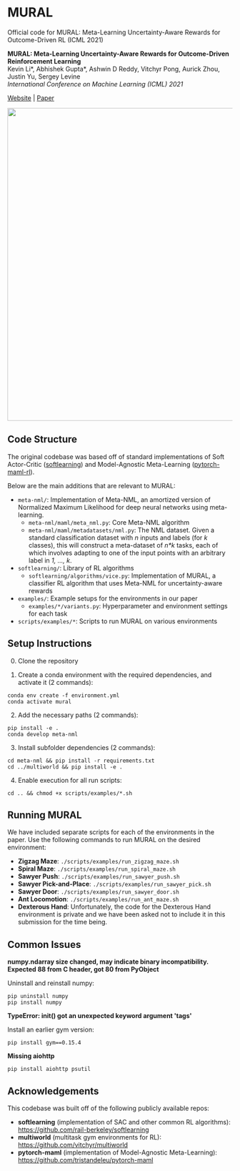 # MURAL
Official code for MURAL: Meta-Learning Uncertainty-Aware Rewards for Outcome-Driven RL (ICML 2021)

**MURAL: Meta-Learning Uncertainty-Aware Rewards for Outcome-Driven Reinforcement Learning**\
Kevin Li*, Abhishek Gupta*, Ashwin D Reddy, Vitchyr Pong, Aurick Zhou, Justin Yu, Sergey Levine\
_International Conference on Machine Learning (ICML) 2021_

[Website](https://sites.google.com/view/mural-rl) | [Paper](https://arxiv.org/abs/2107.07184) 

<img src="https://user-images.githubusercontent.com/6785060/134468427-0d9881df-1cd1-48e3-83d0-7d01a7325bbf.png" data-canonical-src="https://user-images.githubusercontent.com/6785060/134468427-0d9881df-1cd1-48e3-83d0-7d01a7325bbf.png" width="700" />

## Code Structure
The original codebase was based off of standard implementations of Soft Actor-Critic ([softlearning](https://github.com/rail-berkeley/softlearning)) and Model-Agnostic Meta-Learning ([pytorch-maml-rl](https://github.com/tristandeleu/pytorch-maml-rl)).

Below are the main additions that are relevant to MURAL:

- `meta-nml/`: Implementation of Meta-NML, an amortized version of Normalized Maximum Likelihood for deep neural networks using meta-learning.
    - `meta-nml/maml/meta_nml.py`: Core Meta-NML algorithm
    - `meta-nml/maml/metadatasets/nml.py`: The NML dataset. Given a standard classification dataset with _n_ inputs and labels (for _k_ classes), this will construct a meta-dataset of _n*k_ tasks, each of which involves adapting to one of the input points with an arbitrary label in _1, ..., k_.
- `softlearning/`: Library of RL algorithms
    - `softlearning/algorithms/vice.py`: Implementation of MURAL, a classifier RL algorithm that uses Meta-NML for uncertainty-aware rewards
- `examples/`: Example setups for the environments in our paper
    - `examples/*/variants.py`: Hyperparameter and environment settings for each task
- `scripts/examples/*`: Scripts to run MURAL on various environments


## Setup Instructions
0. Clone the repository

1. Create a conda environment with the required dependencies, and activate it (2 commands):
```
conda env create -f environment.yml
conda activate mural
```

2. Add the necessary paths (2 commands):
```
pip install -e .
conda develop meta-nml
```

3. Install subfolder dependencies (2 commands):
```
cd meta-nml && pip install -r requirements.txt
cd ../multiworld && pip install -e .
```

4. Enable execution for all run scripts:
```
cd .. && chmod +x scripts/examples/*.sh
```

## Running MURAL
We have included separate scripts for each of the environments in the paper. Use the following commands to run MURAL on the desired environment:
* **Zigzag Maze**: `./scripts/examples/run_zigzag_maze.sh`
* **Spiral Maze**: `./scripts/examples/run_spiral_maze.sh`
* **Sawyer Push**: `./scripts/examples/run_sawyer_push.sh`
* **Sawyer Pick-and-Place**: `./scripts/examples/run_sawyer_pick.sh`
* **Sawyer Door**: `./scripts/examples/run_sawyer_door.sh`
* **Ant Locomotion**: `./scripts/examples/run_ant_maze.sh`
* **Dexterous Hand**: Unfortunately, the code for the Dexterous Hand environment is private and we have been asked not to include it in this submission for the time being.


## Common Issues
**numpy.ndarray size changed, may indicate binary incompatibility. Expected 88 from C header, got 80 from PyObject**

Uninstall and reinstall numpy:
```
pip uninstall numpy
pip install numpy
```

**TypeError: __init__() got an unexpected keyword argument 'tags'**

Install an earlier gym version: 
```
pip install gym==0.15.4
```

**Missing aiohttp**
```
pip install aiohttp psutil
```

## Acknowledgements
This codebase was built off of the following publicly available repos:
* **softlearning** (implementation of SAC and other common RL algorithms): https://github.com/rail-berkeley/softlearning
* **multiworld** (multitask gym environments for RL): https://github.com/vitchyr/multiworld
* **pytorch-maml** (implementation of Model-Agnostic Meta-Learning): https://github.com/tristandeleu/pytorch-maml
